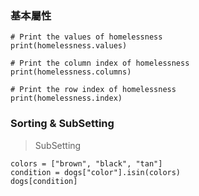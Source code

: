 


### 基本屬性
```
# Print the values of homelessness
print(homelessness.values)

# Print the column index of homelessness
print(homelessness.columns)

# Print the row index of homelessness
print(homelessness.index)
```

### Sorting & SubSetting
> SubSetting
```
colors = ["brown", "black", "tan"]
condition = dogs["color"].isin(colors)
dogs[condition]
```

